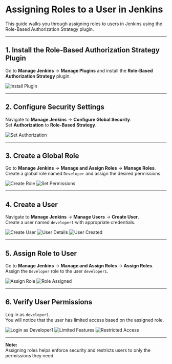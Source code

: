 # Assigning Roles to a User in Jenkins

This guide walks you through assigning roles to users in Jenkins using the Role-Based Authorization Strategy plugin.

---

## 1. Install the Role-Based Authorization Strategy Plugin

Go to **Manage Jenkins** → **Manage Plugins** and install the **Role-Based Authorization Strategy** plugin.

![Install Plugin](1.png)

---

## 2. Configure Security Settings

Navigate to **Manage Jenkins** → **Configure Global Security**.  
Set **Authorization** to **Role-Based Strategy**.

![Set Authorization](2.png)

---

## 3. Create a Global Role

Go to **Manage Jenkins** → **Manage and Assign Roles** → **Manage Roles**.  
Create a global role named `Developer` and assign the desired permissions.

![Create Role](3.png)
![Set Permissions](4.png)

---

## 4. Create a User

Navigate to **Manage Jenkins** → **Manage Users** → **Create User**.  
Create a user named `developer1` with appropriate credentials.

![Create User](5.png)
![User Details](6.png)
![User Created](7.png)

---

## 5. Assign Role to User

Go to **Manage Jenkins** → **Manage and Assign Roles** → **Assign Roles**.  
Assign the `Developer` role to the user `developer1`.

![Assign Role](8.png)
![Role Assigned](9.png)

---

## 6. Verify User Permissions

Log in as `developer1`.  
You will notice that the user has limited access based on the assigned role.

![Login as Developer1](10.png)
![Limited Features](11.png)
![Restricted Access](12.png)

---

**Note:**  
Assigning roles helps enforce security and restricts users to only the permissions they need.